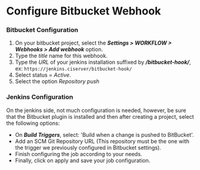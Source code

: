 # Configure Bitbucket Webhook

### Bitbucket Configuration
 1. On your bitbucket project, select the ***Settings > WORKFLOW > Webhooks > Add webhook*** option.
 2. Type the _title_ name for this webhook.
 3. Type the _URL_ of your jenkins installation suffixed by ***/bitbucket-hook/***, ex: ```https://jenkins.ciserver/bitbucket-hook/```
 4. Select status = _Active_.
 5. Select the option _Repository push_

### Jenkins Configuration
On the jenkins side, not much configuration is needed, however, be sure that the Bitbucket plugin is installed and then after creating a project, select the following options:

 - On ***Build Triggers***, select: 'Build when a change is pushed to BitBucket'.
 - Add an SCM Git Repository URL (This repository must be the one with the trigger we previously configured in Bitbucket settings).
 - Finish configuring the job according to your needs.
 - Finally, click on apply and save your job configuration.
